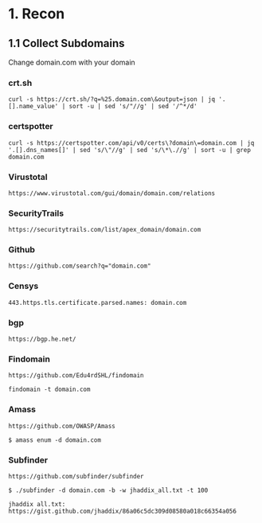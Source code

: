 # 1. Recon
## 1.1 Collect Subdomains

Change domain.com with your domain

### crt.sh
```curl -s https://crt.sh/?q=%25.domain.com\&output=json | jq '.[].name_value' | sort -u | sed 's/"//g' | sed '/^*/d'```

### certspotter
```curl -s https://certspotter.com/api/v0/certs\?domain\=domain.com | jq '.[].dns_names[]' | sed 's/\"//g' | sed 's/\*\.//g' | sort -u | grep domain.com```

### Virustotal
```https://www.virustotal.com/gui/domain/domain.com/relations```

### SecurityTrails
```https://securitytrails.com/list/apex_domain/domain.com```

### Github
```https://github.com/search?q="domain.com"```

### Censys
```443.https.tls.certificate.parsed.names: domain.com```

### bgp
```https://bgp.he.net/```

### Findomain
```https://github.com/Edu4rdSHL/findomain```

```findomain -t domain.com```

### Amass
```https://github.com/OWASP/Amass```

```$ amass enum -d domain.com```

### Subfinder 
```https://github.com/subfinder/subfinder```

```$ ./subfinder -d domain.com -b -w jhaddix_all.txt -t 100```

```jhaddix all.txt: https://gist.github.com/jhaddix/86a06c5dc309d08580a018c66354a056```
